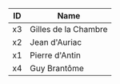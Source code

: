 | ID |         Name         |
|----|----------------------|
| x3 | Gilles de la Chambre |
| x2 |    Jean d'Auriac     |
| x1 |    Pierre d'Antin    |
| x4 |     Guy Brantôme     |